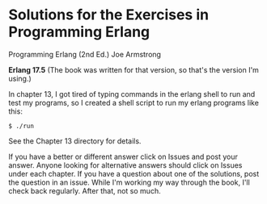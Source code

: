 # Solutions for the Exercises in Programming Erlang
Programming Erlang (2nd Ed.) Joe Armstrong

**Erlang 17.5**  (The book was written for that version, so that's the version I'm using.)

In chapter 13, I got tired of typing commands in the erlang shell to run and test my programs, so I created a shell script to run my erlang programs like this:
```
$ ./run
```
See the Chapter 13 directory for details.

If you have a better or different answer click on Issues and post your answer.  Anyone looking for alternative answers should click on Issues under each chapter.  If you have a question about one of the solutions, post the question in an issue.  While I'm working my way through the book, I'll check back regularly.  After that, not so much.
